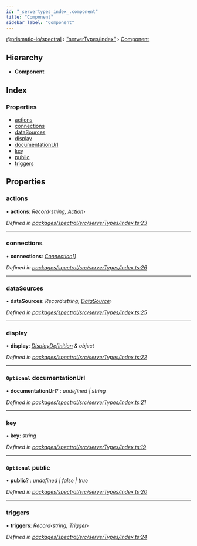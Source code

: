 ```yaml
---
id: "_servertypes_index_.component"
title: "Component"
sidebar_label: "Component"
---
```


[@prismatic-io/spectral](../index.md) › ["serverTypes/index"](../modules/_servertypes_index_.md) › [Component](_servertypes_index_.component.md)

## Hierarchy

* **Component**

## Index

### Properties

* [actions](_servertypes_index_.component.md#actions)
* [connections](_servertypes_index_.component.md#connections)
* [dataSources](_servertypes_index_.component.md#datasources)
* [display](_servertypes_index_.component.md#display)
* [documentationUrl](_servertypes_index_.component.md#optional-documentationurl)
* [key](_servertypes_index_.component.md#key)
* [public](_servertypes_index_.component.md#optional-public)
* [triggers](_servertypes_index_.component.md#triggers)

## Properties

###  actions

• **actions**: *Record‹string, [Action](_servertypes_index_.action.md)›*

*Defined in [packages/spectral/src/serverTypes/index.ts:23](https://github.com/prismatic-io/spectral/blob/v7.6.2/packages/spectral/src/serverTypes/index.ts#L23)*

___

###  connections

• **connections**: *[Connection](_servertypes_index_.connection.md)[]*

*Defined in [packages/spectral/src/serverTypes/index.ts:26](https://github.com/prismatic-io/spectral/blob/v7.6.2/packages/spectral/src/serverTypes/index.ts#L26)*

___

###  dataSources

• **dataSources**: *Record‹string, [DataSource](_servertypes_index_.datasource.md)›*

*Defined in [packages/spectral/src/serverTypes/index.ts:25](https://github.com/prismatic-io/spectral/blob/v7.6.2/packages/spectral/src/serverTypes/index.ts#L25)*

___

###  display

• **display**: *[DisplayDefinition](_types_displaydefinition_.displaydefinition.md) & object*

*Defined in [packages/spectral/src/serverTypes/index.ts:22](https://github.com/prismatic-io/spectral/blob/v7.6.2/packages/spectral/src/serverTypes/index.ts#L22)*

___

### `Optional` documentationUrl

• **documentationUrl**? : *undefined | string*

*Defined in [packages/spectral/src/serverTypes/index.ts:21](https://github.com/prismatic-io/spectral/blob/v7.6.2/packages/spectral/src/serverTypes/index.ts#L21)*

___

###  key

• **key**: *string*

*Defined in [packages/spectral/src/serverTypes/index.ts:19](https://github.com/prismatic-io/spectral/blob/v7.6.2/packages/spectral/src/serverTypes/index.ts#L19)*

___

### `Optional` public

• **public**? : *undefined | false | true*

*Defined in [packages/spectral/src/serverTypes/index.ts:20](https://github.com/prismatic-io/spectral/blob/v7.6.2/packages/spectral/src/serverTypes/index.ts#L20)*

___

###  triggers

• **triggers**: *Record‹string, [Trigger](_servertypes_index_.trigger.md)›*

*Defined in [packages/spectral/src/serverTypes/index.ts:24](https://github.com/prismatic-io/spectral/blob/v7.6.2/packages/spectral/src/serverTypes/index.ts#L24)*
